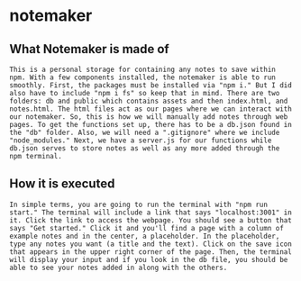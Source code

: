 # notemaker

## What Notemaker is made of

    This is a personal storage for containing any notes to save within npm. With a few components installed, the notemaker is able to run smoothly. First, the packages must be installed via "npm i." But I did also have to include "npm i fs" so keep that in mind. There are two folders: db and public which contains assets and then index.html, and notes.html. The html files act as our pages where we can interact with our notemaker. So, this is how we will manually add notes through web pages. To get the functions set up, there has to be a db.json found in the "db" folder. Also, we will need a ".gitignore" where we include "node_modules." Next, we have a server.js for our functions while db.json serves to store notes as well as any more added through the npm terminal.

## How it is executed
    
    In simple terms, you are going to run the terminal with "npm run start." The terminal will include a link that says "localhost:3001" in it. Click the link to access the webpage. You should see a button that says "Get started." Click it and you'll find a page with a column of example notes and in the center, a placeholder. In the placeholder, type any notes you want (a title and the text). Click on the save icon that appears in the upper right corner of the page. Then, the terminal will display your input and if you look in the db file, you should be able to see your notes added in along with the others.

### 